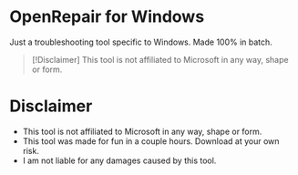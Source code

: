 # OpenRepair for Windows
Just a troubleshooting tool specific to Windows. Made 100% in batch.

> [!Disclaimer]
> This tool is not affiliated to Microsoft in any way, shape or form.

# Disclaimer
- This tool is not affiliated to Microsoft in any way, shape or form.
- This tool was made for fun in a couple hours. Download at your own risk.
- I am not liable for any damages caused by this tool.

